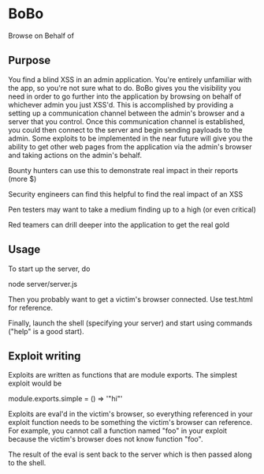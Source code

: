 # BoBo
Browse on Behalf of

## Purpose

You find a blind XSS in an admin application. You're entirely unfamiliar with
the app, so you're not sure what to do. BoBo gives you the visibility you need
in order to go further into the application by browsing on behalf of whichever
admin you just XSS'd. This is accomplished by providing a setting up a
communication channel between the admin's browser and a server that you control.
Once this communication channel is established, you could then connect to the
server and begin sending payloads to the admin. Some exploits to be implemented
in the near future will give you the ability to get other web pages from the
application via the admin's browser and taking actions on the admin's behalf.

Bounty hunters can use this to demonstrate real impact in their reports (more $)

Security engineers can find this helpful to find the real impact of an XSS

Pen testers may want to take a medium finding up to a high (or even critical)

Red teamers can drill deeper into the application to get the real gold

## Usage

To start up the server, do

node server/server.js

Then you probably want to get a victim's browser connected. Use test.html for
reference.

Finally, launch the shell (specifying your server) and start using commands
("help" is a good start).

## Exploit writing

Exploits are written as functions that are module exports. The simplest exploit
would be

module.exports.simple = () => '"hi"'

Exploits are eval'd in the victim's browser, so everything referenced in your
exploit function needs to be something the victim's browser can reference. For
example, you cannot call a function named "foo" in your exploit because the
victim's browser does not know function "foo".

The result of the eval is sent back to the server which is then passed along to
the shell.

[//]: # "TODO Learn Markdown"
